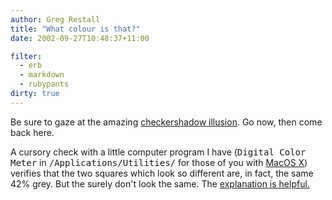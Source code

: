 ```yaml
---
author: Greg Restall
title: "What colour is that?"
date: 2002-09-27T10:48:37+11:00

filter:
  - erb
  - markdown
  - rubypants
dirty: true
---
```


<p>Be sure to gaze at the amazing <a href="http://www-bcs.mit.edu/people/adelson/checkershadow_illusion.html">checkershadow illusion</a>.  Go now, then come back here.</p>
<p>A cursory check with a little computer program I have (<tt>Digital Color Meter</tt> in <tt>/Applications/Utilities/</tt> for those of you with <a href="http://www.apple.com/macosx/">MacOS X</a>) verifies that the two squares which look so different are, in fact, the same 42% grey.  But the surely don't look the same.  The <a href="http://www-bcs.mit.edu/people/adelson/checkershadow_illusion.html">explanation is helpful.</p>
